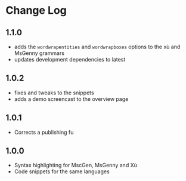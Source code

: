# Change Log

## 1.1.0
- adds the `wordwrapentities` and `wordwrapboxes` options to the xù and MsGenny
  grammars
- updates development dependencies to latest

## 1.0.2
- fixes and tweaks to the snippets
- adds a demo screencast to the overview page

## 1.0.1
- Corrects a publishing fu

## 1.0.0
- Syntax highlighting for MscGen, MsGenny and Xù
- Code snippets for the same languages
